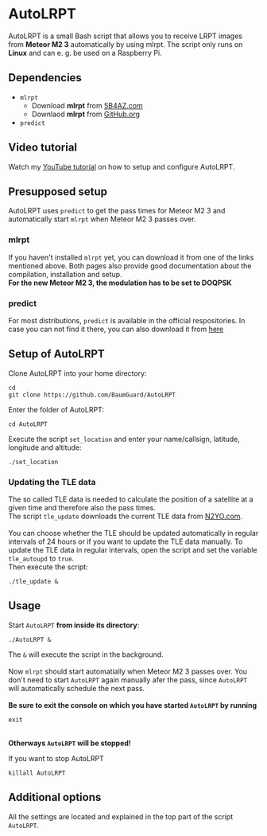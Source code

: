 # AutoLRPT
AutoLRPT is a small Bash script that allows you to receive LRPT images from **Meteor M2 3** automatically by using mlrpt. The script only runs on **Linux** and can e. g. be used on a Raspberry Pi.<br />

## Dependencies
* `mlrpt`
  * Download **mlrpt** from [5B4AZ.com](http://5b4az.org)
  * Downlaod **mlrpt** from [GitHub.org](https://github.com/dvdesolve/mlrpt)
* `predict`

## Video tutorial
Watch my [YouTube tutorial](https://www.youtube.com/watch?v=QXLyTNqWK6M) on how to setup and configure AutoLRPT.

## Presupposed setup
AutoLRPT uses `predict` to get the pass times for Meteor M2 3 and automatically start `mlrpt` when Meteor M2 3 passes over.<br />
### mlrpt<br />
If you haven't installed `mlrpt` yet, you can download it from one of the links mentioned above. Both pages also provide good documentation about the compilation, installation and setup.
<br />
**For the new Meteor M2 3, the modulation has to be set to DOQPSK**
<br />
### predict<br />
For most distributions, `predict` is available in the official respositories. In case you can not find it there, you can also download it from [here](https://www.qsl.net/kd2bd/predict.html)<br />


## Setup of AutoLRPT
Clone AutoLRPT into your home directory:<br />
```
cd
git clone https://github.com/BaumGuard/AutoLRPT
```
Enter the folder of AutoLRPT:
```
cd AutoLRPT
```

Execute the script `set_location` and enter your name/callsign, latitude, longitude and altitude:
```
./set_location
```

### Updating the TLE data
The so called TLE data is needed to calculate the position of a satellite at a given time and therefore also the pass times.<br />
The script `tle_update` downloads the current TLE data from [N2YO.com](https://www.n2yo.com/satellite/?s=57166).<br />
<br />
You can choose whether the TLE should be updated automatically in regular intervals of 24 hours or if you want to update the TLE data manually. To update the TLE data in regular intervals, open the script and set the variable `tle_autoupd` to `true`.<br />
Then execute the script:<br />
```
./tle_update &
```

## Usage
Start `AutoLRPT` **from inside its directory**:<br />
```
./AutoLRPT &
```
The `&` will execute the script in the background.
<br />
<br />
Now `mlrpt` should start automatially when Meteor M2 3 passes over. You don't need to start `AutoLRPT` again manually afer the pass, since `AutoLRPT` will automatically schedule the next pass.<br />
<br />
**Be sure to exit the console on which you have started `AutoLRPT` by running**<br />
```
exit
```
<br />**Otherways `AutoLRPT` will be stopped!**
<br />

If you want to stop AutoLRPT<br />
```
killall AutoLRPT
```


## Additional options

All the settings are located and explained in the top part of the script `AutoLRPT`.
